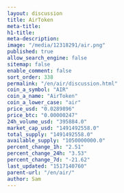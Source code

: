 ```yaml
---
layout: discussion
title: AirToken
meta-title: 
h1-title: 
meta-description: 
image: "/media/12318291/air.png"
published: true
allow_search_engine: false
sitemap: false
enable_comment: false
sort_order: 338
permalink: "/en/air/discussion.html"
coin_a_symbol: "AIR"
coin_a_name: "AirToken"
coin_a_lower_case: "air"
price_usd: "0.0289896"
price_btc: "0.00000247"
24h_volume_usd: "395884.0"
market_cap_usd: "1491492558.0"
total_supply: "1491492558.0"
available_supply: "1050000000.0"
percent_change_1h: "2.51"
percent_change_24h: "3.53"
percent_change_7d: "-21.62"
last_updated: "1517140760"
parent-url: "/en/air/"
author: Sam
---
```


